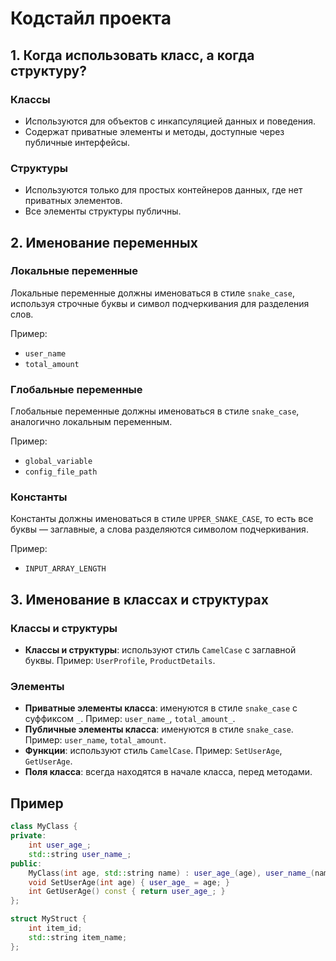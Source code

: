 # Кодстайл проекта

## 1. Когда использовать класс, а когда структуру?

### Классы

- Используются для объектов с инкапсуляцией данных и поведения.
- Содержат приватные элементы и методы, доступные через публичные интерфейсы.

### Структуры

- Используются только для простых контейнеров данных, где нет приватных элементов.
- Все элементы структуры публичны.

## 2. Именование переменных

### Локальные переменные

Локальные переменные должны именоваться в стиле `snake_case`, используя строчные буквы и символ подчеркивания для разделения слов.

Пример:

- `user_name`
- `total_amount`

### Глобальные переменные

Глобальные переменные должны именоваться в стиле `snake_case`, аналогично локальным переменным.

Пример:

- `global_variable`
- `config_file_path`

### Константы

Константы должны именоваться в стиле `UPPER_SNAKE_CASE`, то есть все буквы — заглавные, а слова разделяются символом подчеркивания.

Пример:

- `INPUT_ARRAY_LENGTH`

## 3. Именование в классах и структурах

### Классы и структуры

- **Классы и структуры**: используют стиль `CamelCase` с заглавной буквы. Пример: `UserProfile`, `ProductDetails`.

### Элементы

- **Приватные элементы класса**: именуются в стиле `snake_case` с суффиксом `_`. Пример: `user_name_`, `total_amount_`.
- **Публичные элементы класса**: именуются в стиле `snake_case`. Пример: `user_name`, `total_amount`.
- **Функции**: используют стиль `CamelCase`. Пример: `SetUserAge`, `GetUserAge`.
- **Поля класса**: всегда находятся в начале класса, перед методами.

## Пример

```cpp
class MyClass {
private:
    int user_age_;
    std::string user_name_;
public:
    MyClass(int age, std::string name) : user_age_(age), user_name_(name) {}
    void SetUserAge(int age) { user_age_ = age; }
    int GetUserAge() const { return user_age_; }
};

struct MyStruct {
    int item_id;
    std::string item_name;
};
```
